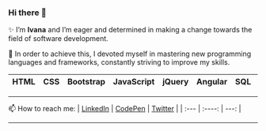 ### Hi there 👋 
✨ I’m **Ivana** and I’m eager and determined in making a change towards the field of software development.

🌱 In order to achieve this, I devoted myself in mastering new programming languages and frameworks, constantly striving to improve my skills.

| HTML | CSS | Bootstrap | JavaScript | jQuery | Angular | SQL | C# | ASP.NET |
| :--- |    :----:   |    :----:   |    :----:   |    :----:   |    :----:   |    :----:   |    :----:   |        ---: |

*****

📫 How to reach me: 
| [LinkedIn](https://www.linkedin.com/in/ivanastankovski/)     | [CodePen](https://codepen.io/iviivi) | [Twitter](https://twitter.com/Ivana68470344)   |
| :---        |    :----:   |          ---: |

*****

<!--
**ivanastankovski/ivanastankovski** is a ✨ _special_ ✨ repository because its `README.md` (this file) appears on your GitHub profile.

Here are some ideas to get you started:

- 🔭 I’m currently working on ...
- 🌱 I’m currently learning ...
- 👯 I’m looking to collaborate on ...
- 🤔 I’m looking for help with ...
- 💬 Ask me about ...
- 📫 How to reach me: ...
- 😄 Pronouns: ...
- ⚡ Fun fact: ...
-->

